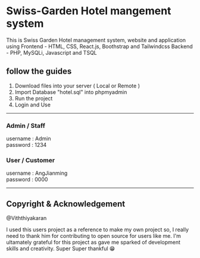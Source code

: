 # Swiss-Garden Hotel mangement system
This is Swiss Garden Hotel management system, website and application using
Frontend - HTML, CSS, React.js, Boothstrap and Tailwindcss
Backend - PHP, MySQLi, Javascript and TSQL

## follow the guides

1. Download files into your server ( Local or Remote ) <br>
2. Import Database "hotel.sql" into phpmyadmin <br>
3. Run the project <br>
4. Login and Use <br>

<hr>
<h3>Admin / Staff</h3>

username : Admin <br>
password : 1234 <br>

<h3>User / Customer</h3>

username : AngJianming<br>
password : 0000<br>
<hr>


## Copyright & Acknowledgement
@Viththiyakaran
<br>

I used this users project as a reference to make my own project so, I really need to thank him for contributing to open source for users like me. I'm ultamately grateful for this project as gave me sparked of development skills and creativity. Super Super thankful &#128513;